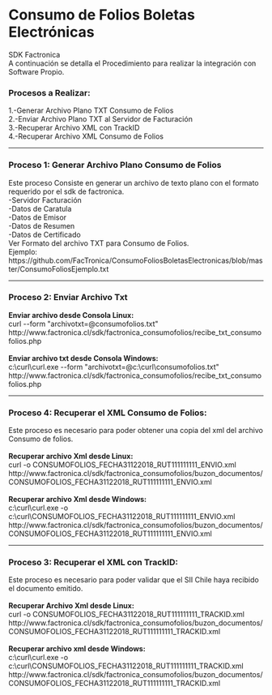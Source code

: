 # Consumo de Folios Boletas Electrónicas
SDK Factronica
<br>A continuación se detalla el Procedimiento para realizar la integración con Software Propio.
<h3>Procesos a Realizar:</h3>
1.-Generar Archivo Plano TXT Consumo de Folios
<br>2.-Enviar Archivo Plano TXT al Servidor de Facturación
<br>3.-Recuperar Archivo XML con TrackID
<br>4.-Recuperar Archivo XML Consumo de Folios
<hr>
<h3>Proceso 1: Generar Archivo Plano Consumo de Folios</h3>
Este proceso Consiste en generar un archivo de texto plano con el formato requerido por el sdk de factronica.
<br>-Servidor Facturación
<br>-Datos de Caratula
<br>-Datos de Emisor
<br>-Datos de Resumen
<br>-Datos de Certificado
<br>Ver Formato del archivo TXT para Consumo de Folios.
<br>Ejemplo: https://github.com/FacTronica/ConsumoFoliosBoletasElectronicas/blob/master/ConsumoFoliosEjemplo.txt
<br>
<hr>
<h3>Proceso 2: Enviar Archivo Txt</h3>
<b>Enviar archivo desde Consola Linux:</b>
<br>curl --form "archivotxt=@consumofolios.txt" http://www.factronica.cl/sdk/factronica_consumofolios/recibe_txt_consumofolios.php
<br>
<br><b>Enviar archivo txt desde Consola Windows:</b>
<br>c:\curl\curl.exe --form "archivotxt=@c:\curl\consumofolios.txt" http://www.factronica.cl/sdk/factronica_consumofolios/recibe_txt_consumofolios.php
<br>
<hr>
<h3>Proceso 4: Recuperar el XML Consumo de Folios:</h3>
Este proceso es necesario para poder obtener una copia del xml del archivo Consumo de folios.
<br>
<br><b>Recuperar archivo Xml desde Linux:</b>
<br>curl -o CONSUMOFOLIOS_FECHA31122018_RUT111111111_ENVIO.xml http://www.factronica.cl/sdk/factronica_consumofolios/buzon_documentos/CONSUMOFOLIOS_FECHA31122018_RUT111111111_ENVIO.xml
<br>
<br><b>Recuperar archivo Xml desde Windows:</b>
<br>c:\curl\curl.exe -o c:\curl\CONSUMOFOLIOS_FECHA31122018_RUT111111111_ENVIO.xml http://www.factronica.cl/sdk/factronica_consumofolios/buzon_documentos/CONSUMOFOLIOS_FECHA31122018_RUT111111111_ENVIO.xml
<hr>
<h3>Proceso 3: Recuperar el XML con TrackID:</h3>
Este proceso es necesario para poder validar que el SII Chile haya recibido el documento emitido.
<br>
<br><b>Recuperar Archivo Xml desde Linux:</b>
<br>curl -o CONSUMOFOLIOS_FECHA31122018_RUT111111111_TRACKID.xml http://www.factronica.cl/sdk/factronica_consumofolios/buzon_documentos/CONSUMOFOLIOS_FECHA31122018_RUT111111111_TRACKID.xml
<br>
<br><b>Recuperar archivo xml desde Windows:</b>
<br>c:\curl\curl.exe -o c:\curl\CONSUMOFOLIOS_FECHA31122018_RUT111111111_TRACKID.xml http://www.factronica.cl/sdk/factronica_consumofolios/buzon_documentos/CONSUMOFOLIOS_FECHA31122018_RUT111111111_TRACKID.xml
